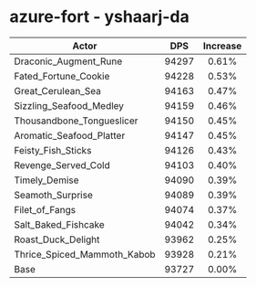 # azure-fort - yshaarj-da
| Actor | DPS | Increase |
|---|:---:|:---:|
|Draconic_Augment_Rune|94297|0.61%|
|Fated_Fortune_Cookie|94228|0.53%|
|Great_Cerulean_Sea|94163|0.47%|
|Sizzling_Seafood_Medley|94159|0.46%|
|Thousandbone_Tongueslicer|94150|0.45%|
|Aromatic_Seafood_Platter|94147|0.45%|
|Feisty_Fish_Sticks|94126|0.43%|
|Revenge_Served_Cold|94103|0.40%|
|Timely_Demise|94090|0.39%|
|Seamoth_Surprise|94089|0.39%|
|Filet_of_Fangs|94074|0.37%|
|Salt_Baked_Fishcake|94042|0.34%|
|Roast_Duck_Delight|93962|0.25%|
|Thrice_Spiced_Mammoth_Kabob|93928|0.21%|
|Base|93727|0.00%|
